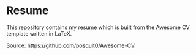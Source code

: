 # Resume

This repository contains my resume which is built from the Awesome CV template written in LaTeX.

Source: https://github.com/posquit0/Awesome-CV
